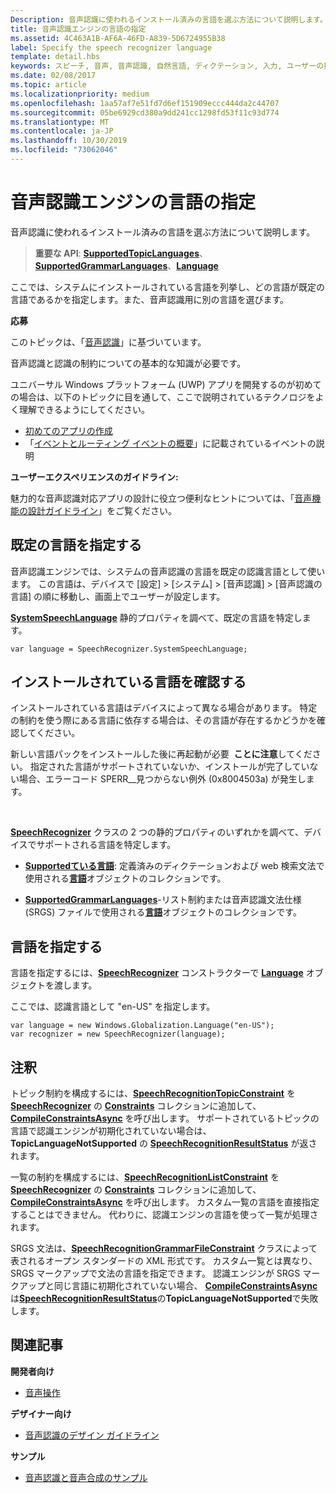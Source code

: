 ```yaml
---
Description: 音声認識に使われるインストール済みの言語を選ぶ方法について説明します。
title: 音声認識エンジンの言語の指定
ms.assetid: 4C463A1B-AF6A-46FD-A839-5D6724955B38
label: Specify the speech recognizer language
template: detail.hbs
keywords: スピーチ, 音声, 音声認識, 自然言語, ディクテーション, 入力, ユーザーの操作
ms.date: 02/08/2017
ms.topic: article
ms.localizationpriority: medium
ms.openlocfilehash: 1aa57af7e51fd7d6ef151909eccc444da2c44707
ms.sourcegitcommit: 05be6929cd380a9dd241cc1298fd53f11c93d774
ms.translationtype: MT
ms.contentlocale: ja-JP
ms.lasthandoff: 10/30/2019
ms.locfileid: "73062046"
---
```

# <a name="specify-the-speech-recognizer-language"></a>音声認識エンジンの言語の指定


音声認識に使われるインストール済みの言語を選ぶ方法について説明します。

> **重要な API**: [**SupportedTopicLanguages**](https://docs.microsoft.com/uwp/api/windows.media.speechrecognition.speechrecognizer.supportedtopiclanguages)、[**SupportedGrammarLanguages**](https://docs.microsoft.com/uwp/api/windows.media.speechrecognition.speechrecognizer.supportedgrammarlanguages)、[**Language**](https://docs.microsoft.com/uwp/api/Windows.Globalization.Language)


ここでは、システムにインストールされている言語を列挙し、どの言語が既定の言語であるかを指定します。また、音声認識用に別の言語を選びます。

**応募**

このトピックは、「[音声認識](speech-recognition.md)」に基づいています。

音声認識と認識の制約についての基本的な知識が必要です。

ユニバーサル Windows プラットフォーム (UWP) アプリを開発するのが初めての場合は、以下のトピックに目を通して、ここで説明されているテクノロジをよく理解できるようにしてください。

-   [初めてのアプリの作成](https://docs.microsoft.com/windows/uwp/get-started/your-first-app)
-   「[イベントとルーティング イベントの概要](https://docs.microsoft.com/windows/uwp/xaml-platform/events-and-routed-events-overview)」に記載されているイベントの説明

**ユーザーエクスペリエンスのガイドライン:**

魅力的な音声認識対応アプリの設計に役立つ便利なヒントについては、「[音声機能の設計ガイドライン](https://docs.microsoft.com/windows/uwp/input-and-devices/speech-interactions)」をご覧ください。

## <a name="identify-the-default-language"></a>既定の言語を指定する


音声認識エンジンでは、システムの音声認識の言語を既定の認識言語として使います。 この言語は、デバイスで [設定] &gt; [システム] &gt; [音声認識] &gt; [音声認識の言語] の順に移動し、画面上でユーザーが設定します。

[  **SystemSpeechLanguage**](https://docs.microsoft.com/uwp/api/windows.media.speechrecognition.speechrecognizer.systemspeechlanguage) 静的プロパティを調べて、既定の言語を特定します。

```CSharp
var language = SpeechRecognizer.SystemSpeechLanguage; 
```

## <a name="confirm-an-installed-language"></a>インストールされている言語を確認する


インストールされている言語はデバイスによって異なる場合があります。 特定の制約を使う際にある言語に依存する場合は、その言語が存在するかどうかを確認してください。

新しい言語パックをインストールした後に再起動が必要  **ことに注意**してください。 指定された言語がサポートされていないか、インストールが完了していない場合、エラーコード SPERR\_\_見つからない例外 (0x8004503a) が発生します。

 

[  **SpeechRecognizer**](https://docs.microsoft.com/uwp/api/Windows.Media.SpeechRecognition.SpeechRecognizer) クラスの 2 つの静的プロパティのいずれかを調べて、デバイスでサポートされる言語を特定します。

-   [**Supportedている言語**](https://docs.microsoft.com/uwp/api/windows.media.speechrecognition.speechrecognizer.supportedtopiclanguages): 定義済みのディクテーションおよび web 検索文法で使用される[**言語**](https://docs.microsoft.com/uwp/api/Windows.Globalization.Language)オブジェクトのコレクションです。

-   [**SupportedGrammarLanguages**](https://docs.microsoft.com/uwp/api/windows.media.speechrecognition.speechrecognizer.supportedgrammarlanguages)-リスト制約または音声認識文法仕様 (SRGS) ファイルで使用される[**言語**](https://docs.microsoft.com/uwp/api/Windows.Globalization.Language)オブジェクトのコレクションです。

## <a name="specify-a-language"></a>言語を指定する


言語を指定するには、[**SpeechRecognizer**](https://docs.microsoft.com/uwp/api/Windows.Media.SpeechRecognition.SpeechRecognizer) コンストラクターで [**Language**](https://docs.microsoft.com/uwp/api/Windows.Globalization.Language) オブジェクトを渡します。

ここでは、認識言語として "en-US" を指定します。


```CSharp
var language = new Windows.Globalization.Language("en-US"); 
var recognizer = new SpeechRecognizer(language); 
```

## <a name="remarks"></a>注釈


トピック制約を構成するには、[**SpeechRecognitionTopicConstraint**](https://docs.microsoft.com/uwp/api/Windows.Media.SpeechRecognition.SpeechRecognitionTopicConstraint) を [**SpeechRecognizer**](https://docs.microsoft.com/uwp/api/Windows.Media.SpeechRecognition.SpeechRecognizer) の [**Constraints**](https://docs.microsoft.com/uwp/api/windows.media.speechrecognition.speechrecognizer.constraints) コレクションに追加して、[**CompileConstraintsAsync**](https://docs.microsoft.com/uwp/api/windows.media.speechrecognition.speechrecognizer.compileconstraintsasync) を呼び出します。 サポートされているトピックの言語で認識エンジンが初期化されていない場合は、**TopicLanguageNotSupported** の [**SpeechRecognitionResultStatus**](https://docs.microsoft.com/uwp/api/Windows.Media.SpeechRecognition.SpeechRecognitionResultStatus) が返されます。

一覧の制約を構成するには、[**SpeechRecognitionListConstraint**](https://docs.microsoft.com/uwp/api/Windows.Media.SpeechRecognition.SpeechRecognitionListConstraint) を [**SpeechRecognizer**](https://docs.microsoft.com/uwp/api/Windows.Media.SpeechRecognition.SpeechRecognizer) の [**Constraints**](https://docs.microsoft.com/uwp/api/windows.media.speechrecognition.speechrecognizer.constraints) コレクションに追加して、[**CompileConstraintsAsync**](https://docs.microsoft.com/uwp/api/windows.media.speechrecognition.speechrecognizer.compileconstraintsasync) を呼び出します。 カスタム一覧の言語を直接指定することはできません。 代わりに、認識エンジンの言語を使って一覧が処理されます。

SRGS 文法は、[**SpeechRecognitionGrammarFileConstraint**](https://docs.microsoft.com/uwp/api/Windows.Media.SpeechRecognition.SpeechRecognitionGrammarFileConstraint) クラスによって表されるオープン スタンダードの XML 形式です。 カスタム一覧とは異なり、SRGS マークアップで文法の言語を指定できます。 認識エンジンが SRGS マークアップと同じ言語に初期化されていない場合、 [**CompileConstraintsAsync**](https://docs.microsoft.com/uwp/api/windows.media.speechrecognition.speechrecognizer.compileconstraintsasync)は[**SpeechRecognitionResultStatus**](https://docs.microsoft.com/uwp/api/Windows.Media.SpeechRecognition.SpeechRecognitionResultStatus)の**TopicLanguageNotSupported**で失敗します。

## <a name="related-articles"></a>関連記事

**開発者向け**

* [音声操作](speech-interactions.md)

**デザイナー向け**

* [音声認識のデザイン ガイドライン](https://docs.microsoft.com/windows/uwp/input-and-devices/speech-interactions)

**サンプル**

* [音声認識と音声合成のサンプル](https://go.microsoft.com/fwlink/p/?LinkID=619897)
 

 




